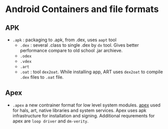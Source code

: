 # Android Containers and file formats

##  APK

* `.apk` : packaging to .apk, from .dex, uses `aapt` tool
  * `.dex` : several .class to single .dex by `dx` tool. Gives better performance compare to old school .jar archieve.
  * `.odex`
  * `.vdex`
  * `.art`
  * `.oat` : tool `dex2oat`. While installing app, ART uses `dex2oat` to compile `.dex` files to `.oat` file.

## Apex

* `.apex` a new contrainer format for low level system modules. [apex](https://android.googlesource.com/platform/system/apex/+/refs/heads/master/docs/README.md) used for hals, art, native libraries and system services. Apex uses apk infrastructure for installation and signing. Additional requrements for apex are `loop driver` and `dm-verity`.

